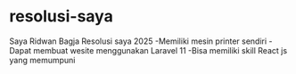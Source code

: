 # resolusi-saya
Saya Ridwan Bagja
Resolusi saya 2025
-Memiliki mesin printer sendiri
-Dapat membuat wesite menggunakan Laravel 11
-Bisa memiliki skill React js yang memumpuni
